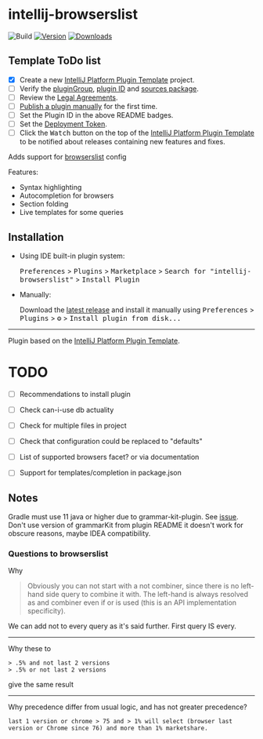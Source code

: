 # intellij-browserslist

![Build](https://github.com/AleksandrSl/intellij-browserslist/workflows/Build/badge.svg)
[![Version](https://img.shields.io/jetbrains/plugin/v/PLUGIN_ID.svg)](https://plugins.jetbrains.com/plugin/PLUGIN_ID)
[![Downloads](https://img.shields.io/jetbrains/plugin/d/PLUGIN_ID.svg)](https://plugins.jetbrains.com/plugin/PLUGIN_ID)

## Template ToDo list
- [x] Create a new [IntelliJ Platform Plugin Template][template] project.
- [ ] Verify the [pluginGroup](/gradle.properties), [plugin ID](/src/main/resources/META-INF/plugin.xml) and [sources package](/src/main/kotlin).
- [ ] Review the [Legal Agreements](https://plugins.jetbrains.com/docs/marketplace/legal-agreements.html).
- [ ] [Publish a plugin manually](https://www.jetbrains.org/intellij/sdk/docs/basics/getting_started/publishing_plugin.html) for the first time.
- [ ] Set the Plugin ID in the above README badges.
- [ ] Set the [Deployment Token](https://plugins.jetbrains.com/docs/marketplace/plugin-upload.html).
- [ ] Click the <kbd>Watch</kbd> button on the top of the [IntelliJ Platform Plugin Template][template] to be notified about releases containing new features and fixes.

<!-- Plugin description -->
Adds support for [browserslist](https://github.com/browserslist/browserslist) config

Features:
- Syntax highlighting
- Autocompletion for browsers
- Section folding
- Live templates for some queries
 
<!-- Plugin description end -->

## Installation

- Using IDE built-in plugin system:
  
  <kbd>Preferences</kbd> > <kbd>Plugins</kbd> > <kbd>Marketplace</kbd> > <kbd>Search for "intellij-browserslist"</kbd> >
  <kbd>Install Plugin</kbd>
  
- Manually:

  Download the [latest release](https://github.com/AleksandrSl/intellij-browserslist/releases/latest) and install it manually using
  <kbd>Preferences</kbd> > <kbd>Plugins</kbd> > <kbd>⚙️</kbd> > <kbd>Install plugin from disk...</kbd>


---
Plugin based on the [IntelliJ Platform Plugin Template][template].

[template]: https://github.com/JetBrains/intellij-platform-plugin-template

# TODO
- [ ] Recommendations to install plugin
- [ ] Check can-i-use db actuality
- [ ] Check for multiple files in project
- [ ] Check that configuration could be replaced to "defaults"
- [ ] List of supported browsers facet? or via documentation
- [ ] Support for templates/completion in package.json


## Notes

Gradle must use 11 java or higher due to grammar-kit-plugin. See [issue](https://github.com/JetBrains/gradle-grammar-kit-plugin/issues/32).
Don't use version of grammarKit from plugin README it doesn't work for obscure reasons, maybe IDEA compatibility.

### Questions to browserslist

Why 
> Obviously you can not start with a not combiner, since there is no left-hand side query to combine it with. The left-hand is always resolved as and combiner even if or is used (this is an API implementation specificity).

We can add not to every query as it's said further. First query IS every.

----

Why these to
```
> .5% and not last 2 versions
> .5% or not last 2 versions
```
give the same result


---

Why precedence differ from usual logic, and has not greater precedence?
```
last 1 version or chrome > 75 and > 1% will select (browser last version or Chrome since 76) and more than 1% marketshare.
```